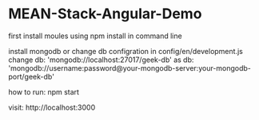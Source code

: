# MEAN-Stack-Angular-Demo
first install moules using npm install in command line

install mongodb or change db configration in config/en/development.js 
change db: 'mongodb://localhost:27017/geek-db' as  db: 'mongodb://username:password@your-mongodb-server:your-mongodb-port/geek-db'

how to run: npm start

visit: http://localhost:3000
